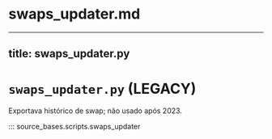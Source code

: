 # swaps_updater.md
---
title: swaps_updater.py
---

# `swaps_updater.py` (LEGACY)

Exportava histórico de swap; não usado após 2023.

::: source_bases.scripts.swaps_updater
